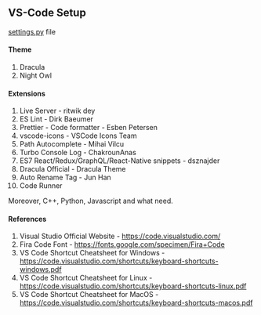## VS-Code Setup

[settings.py](https://github.com/shiningflash/vscode-setup/blob/main/README.md) file

#### Theme

1. Dracula
2. Night Owl

#### Extensions

1. Live Server - ritwik dey
2. ES Lint - Dirk Baeumer
3. Prettier - Code formatter - Esben Petersen
4. vscode-icons - VSCode Icons Team
5. Path Autocomplete - Mihai Vilcu
6. Turbo Console Log - ChakrounAnas
7. ES7 React/Redux/GraphQL/React-Native snippets - dsznajder
8. Dracula Official - Dracula Theme
9. Auto Rename Tag - Jun Han
10. Code Runner

Moreover, C++, Python, Javascript and what need.

#### References

1. Visual Studio Official Website - https://code.visualstudio.com/
2. Fira Code Font - https://fonts.google.com/specimen/Fira+Code
3. VS Code Shortcut Cheatsheet for Windows - https://code.visualstudio.com/shortcuts/keyboard-shortcuts-windows.pdf
4. VS Code Shortcut Cheatsheet for Linux - https://code.visualstudio.com/shortcuts/keyboard-shortcuts-linux.pdf
5. VS Code Shortcut Cheatsheet for MacOS - https://code.visualstudio.com/shortcuts/keyboard-shortcuts-macos.pdf
